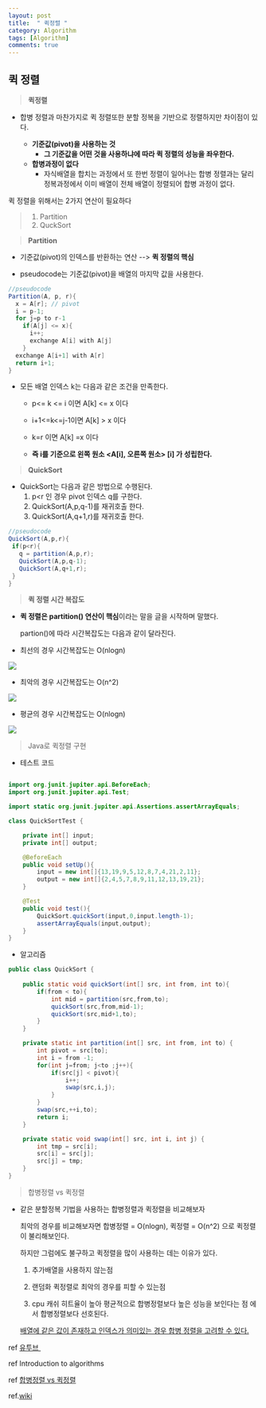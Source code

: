 ```yaml
---
layout: post
title:  " 퀵정렬 "
category: Algorithm
tags: [Algorithm]
comments: true
---
```




## 퀵 정렬



> **퀵정렬**

- 합병 정렬과 마찬가지로 퀵 정렬또한 분할 정복을 기반으로 정렬하지만 차이점이 있다.

  - **기준값(pivot)을 사용하는 것**
    - **그 기준값을 어떤 것을 사용하냐에 따라 퀵 정렬의 성능을 좌우한다.**
  - **합병과정이 없다**
    - 자식배열을 합치는 과정에서 또 한번 정렬이 일어나는 합병 정렬과는 달리
      정복과정에서 이미 배열이 전체 배열이 정렬되어 합병 과정이 없다.

  

퀵 정렬을 위해서는 2가지 연산이 필요하다

> 1. Partition
> 2. QuckSort







> **Partition**

- 기준값(pivot)의 인덱스를 반환하는 연산 --> **퀵 정렬의 핵심**

- pseudocode는 기준값(pivot)을 배열의 마지막 값을 사용한다.



```java
//pseudocode
Partition(A, p, r){
  x = A[r]; // pivot
  i = p-1;
  for j=p to r-1
    if(A[j] <= x){
      i++;
      exchange A[i] with A[j]
    }
  exchange A[i+1] with A[r]
  return i+1;
}
```



- 모든 배열 인덱스 k는 다음과 같은 조건을 만족한다.

  - p<= k <= i 이면 A[k] <= x 이다
  - i+1<=k<=j-1이면 A[k] > x 이다
  - k=r 이면 A[k] =x 이다

  - **즉 i를 기준으로 왼쪽 원소 <A[i], 오른쪽 원소> [i] 가 성립한다.**

  

> **QuickSort**

- QuickSort는 다음과 같은 방법으로 수행된다.
  1. p<r 인 경우 pivot 인덱스 q를 구한다.
  2. QuickSort(A,p,q-1)를 재귀호출 한다.
  3. QuickSort(A,q+1,r)를 재귀호출 한다.



```java
//pseudocode
QuickSort(A,p,r){
 if(p<r){
   q = partition(A,p,r);
   QuickSort(A,p,q-1);
   QuickSort(A,q+1,r);
 }
}
```



> **퀵 정렬 시간 복잡도**

- **퀵 정렬은 partition() 연산이 핵심**이라는 말을 글을 시작하며 말했다.

  partion()에 따라 시간복잡도는 다음과 같이 달라진다.

  

- 최선의 경우 시간복잡도는 O(nlogn)

<img src="/assets/post-img/algorithm/best.jpg">



- 최악의 경우 시간복잡도는 O(n^2)

<img src="/assets/post-img/algorithm/worst.jpg">



- 평균의 경우 시간복잡도는 O(nlogn)

<img src="/assets/post-img/algorithm/avg.jpg">



> Java로 퀵정렬 구현

- 테스트 코드

```java

import org.junit.jupiter.api.BeforeEach;
import org.junit.jupiter.api.Test;

import static org.junit.jupiter.api.Assertions.assertArrayEquals;

class QuickSortTest {

    private int[] input;
    private int[] output;

    @BeforeEach
    public void setUp(){
        input = new int[]{13,19,9,5,12,8,7,4,21,2,11};
        output = new int[]{2,4,5,7,8,9,11,12,13,19,21};
    }

    @Test
    public void test(){
        QuickSort.quickSort(input,0,input.length-1);
        assertArrayEquals(input,output);
    }
}

```

- 알고리즘

```java
public class QuickSort {
    
    public static void quickSort(int[] src, int from, int to){
        if(from < to){
            int mid = partition(src,from,to);
            quickSort(src,from,mid-1);
            quickSort(src,mid+1,to);
        }
    }

    private static int partition(int[] src, int from, int to) {
        int pivot = src[to];
        int i = from -1;
        for(int j=from; j<to ;j++){
            if(src[j] < pivot){
                i++;
                swap(src,i,j);
            }
        }
        swap(src,++i,to);
        return i;
    }

    private static void swap(int[] src, int i, int j) {
        int tmp = src[i];
        src[i] = src[j];
        src[j] = tmp;
    }
}

```





> 합병정렬 vs 퀵정렬

- 같은 분할정복 기법을 사용하는 합병정렬과 퀵정렬을 비교해보자

  최악의 경우를 비교해보자면 합병정렬 = O(nlogn), 퀵정렬 = O(n^2) 으로 퀵정렬이 불리해보인다.

  하지만 그럼에도 불구하고 퀵정렬을 많이 사용하는 데는 이유가 있다.

  1. 추가배열을 사용하지 않는점<br>

  2.  랜덤화 퀵정렬로 최악의 경우를 피할 수 있는점<br>
  3. cpu 캐쉬 히트율이 높아 평균적으로 합병정렬보다 높은 성능을 보인다는 점 에서 합병정렬보다 선호된다.

  <a href="http://blog.naver.com/zephyehu/150013176075">배열에 같은 값이 존재하고 인덱스가 의미있는 경우 합병 정렬을 고려할 수 있다.</a>



ref <a href="https://www.youtube.com/watch?v=ZGnavCjNt4g&t=1599s">유투브 </a><br>

ref Introduction to algorithms<br>

ref <a href="https://www.geeksforgeeks.org/why-quick-sort-preferred-for-arrays-and-merge-sort-for-linked-lists/">합병정렬 vs 퀵정렬</a><br>

ref.<a href="[https://ko.wikipedia.org/wiki/%ED%80%B5_%EC%A0%95%EB%A0%AC](https://ko.wikipedia.org/wiki/퀵_정렬)">wiki</a>